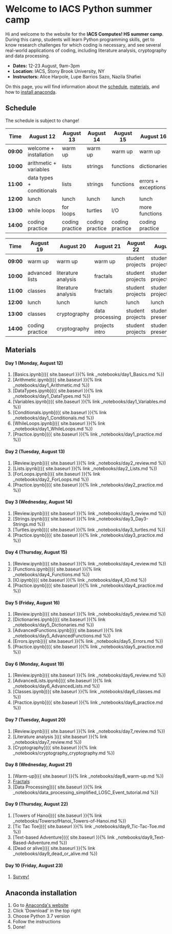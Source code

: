 # Welcome to IACS Python summer camp

Hi and welcome to the website for the **IACS Computes! HS summer camp**. During this camp, students will learn Python programming skills, get to know research challenges for which coding is necessary, and see several real-world applications of coding, including literature analysis, cryptography and data processing.

- **Dates:** 12-23 August, 9am-3pm
- **Location:** IACS, Stony Brook University, NY
- **Instructors:** Alice Harpole, Lupe Barrios Sazo, Nazila Shafiei

On this page, you will find information about the [schedule](#schedule), [materials](#materials), and how to [install anaconda](#anaconda-installation).


## Schedule

The schedule is subject to change!

Time | August 12 | August 13 | August 14 | August 15 | August 16
---------- | ---------- | ---------- | ---------- | ---------- | ----------
**09:00** | welcome + installation | warm up | warm up | warm up | warm up
**10:00** | arithmetic + variables | lists | strings | functions | dictionaries
**11:00** | data types + conditionals | lists | strings | functions | errors + exceptions
**12:00** | lunch | lunch | lunch | lunch | lunch
**13:00** | while loops | for loops | turtles | I/O | more functions
**14:00** | coding practice | coding practice | coding practice | coding practice | coding practice

Time | August 19 | August 20 | August 21 | August 22 | August 23
---------- | ---------- | ---------- | ---------- | ---------- | ----------
**09:00** | warm up | warm up | warm up | student projects | student projects
**10:00** | advanced lists | literature analysis | fractals | student projects | student projects
**11:00** | classes | literature analysis | fractals | student projects | student projects
**12:00** | lunch | lunch | lunch | lunch | lunch
**13:00** | classes | cryptography | data processing | student projects | student presentations
**14:00** | coding practice | cryptography | projects intro | student projects | student presentations


## Materials
#### Day 1 (Monday, August 12)
1. [Basics.ipynb]({{ site.baseurl }}{% link _notebooks/day1_Basics.md %})
2. [Arithmetic.ipynb]({{ site.baseurl }}{% link _notebooks/day1_Arithmetic.md %})
3. [DataTypes.ipynb]({{ site.baseurl }}{% link _notebooks/day1_DataTypes.md %})
4. [Variables.ipynb]({{ site.baseurl }}{% link _notebooks/day1_Variables.md %})
5. [Conditionals.ipynb]({{ site.baseurl }}{% link _notebooks/day1_Conditionals.md %})
6. [WhileLoops.ipynb]({{ site.baseurl }}{% link _notebooks/day1_WhileLoops.md %})
7. [Practice.ipynb]({{ site.baseurl }}{% link _notebooks/day1_practice.md %})

#### Day 2 (Tuesday, August 13)
1. [Review.ipynb]({{ site.baseurl }}{% link _notebooks/day2_review.md %})
2. [Lists.ipynb]({{ site.baseurl }}{% link _notebooks/day2_Lists.md %})
3. [ForLoops.ipynb]({{ site.baseurl }}{% link _notebooks/day2_ForLoops.md %})
4. [Practice.ipynb]({{ site.baseurl }}{% link _notebooks/day2_practice.md %})

#### Day 3 (Wednesday, August 14)
1. [Review.ipynb]({{ site.baseurl }}{% link _notebooks/day3_review.md %})
1. [Strings.ipynb]({{ site.baseurl }}{% link _notebooks/day3_Day3-Strings.md %})
2. [Turtles.ipynb]({{ site.baseurl }}{% link _notebooks/day3_turtles.md %})
7. [Practice.ipynb]({{ site.baseurl }}{% link _notebooks/day3_practice.md %})

#### Day 4 (Thursday, August 15)
1. [Review.ipynb]({{ site.baseurl }}{% link _notebooks/day4_review.md %})
1. [Functions.ipynb]({{ site.baseurl }}{% link _notebooks/day4_Functions.md %})
2. [IO.ipynb]({{ site.baseurl }}{% link _notebooks/day4_IO.md %})
7. [Practice.ipynb]({{ site.baseurl }}{% link _notebooks/day4_practice.md %})

#### Day 5 (Friday, August 16)
1. [Review.ipynb]({{ site.baseurl }}{% link _notebooks/day5_review.md %})
1. [Dictionaries.ipynb]({{ site.baseurl }}{% link _notebooks/day5_Dictionaries.md %})
2. [AdvancedFunctions.ipynb]({{ site.baseurl }}{% link _notebooks/day5_AdvancedFunctions.md %})
3. [Errors.ipynb]({{ site.baseurl }}{% link _notebooks/day5_Errors.md %})
7. [Practice.ipynb]({{ site.baseurl }}{% link _notebooks/day5_practice.md %})

#### Day 6 (Monday, August 19)
1. [Review.ipynb]({{ site.baseurl }}{% link _notebooks/day6_review.md %})
1. [AdvancedLists.ipynb]({{ site.baseurl }}{% link _notebooks/day6_AdvancedLists.md %})
2. [Classes.ipynb]({{ site.baseurl }}{% link _notebooks/day6_classes.md %})
3. [Practice.ipynb]({{ site.baseurl }}{% link _notebooks/day6_practice.md %})

#### Day 7 (Tuesday, August 20)
1. [Review.ipynb]({{ site.baseurl }}{% link _notebooks/day7_review.md %})
2. [Literature analysis ]({{ site.baseurl }}{% link _notebooks/day7_review.md %})
1. [Cryptography]({{ site.baseurl }}{% link _notebooks/cryptography_cryptography.md %})

#### Day 8 (Wednesday, August 21)
1. [Warm-up]({{ site.baseurl }}{% link _notebooks/day8_warm-up.md %})
1. [Fractals]()
1. [Data Processing]({{ site.baseurl }}{% link _notebooks/data_processing_simplified_LOSC_Event_tutorial.md %})

#### Day 9 (Thursday, August 22)
1. [Towers of Hanoi]({{ site.baseurl }}{% link _notebooks/TowersofHanoi_Towers-of-Hanoi.md %})
2. [Tic Tac Toe]({{ site.baseurl }}{% link _notebooks/day9_Tic-Tac-Toe.md %})
3. [Text-based Adventure]({{ site.baseurl }}{% link _notebooks/day9_Text-Based-Adventure.md %})
4. [Dead or alive]({{ site.baseurl }}{% link _notebooks/day9_dead_or_alive.md %})

#### Day 10 (Friday, August 23)
1. [Survey!]()

## Anaconda installation

1. Go to [Anaconda's website](https://www.anaconda.com/)
2. Click 'Download' in the top right
3. Choose Python 3.7 version
4. Follow the instructions
5. Done!
